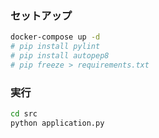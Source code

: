 ### セットアップ

```bash
docker-compose up -d  
# pip install pylint  
# pip install autopep8  
# pip freeze > requirements.txt  
```

### 実行

```bash
cd src  
python application.py  
```
